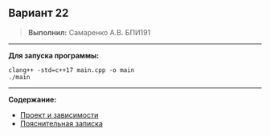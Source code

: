 ## **Вариант 22**
> **Выполнил:** Самаренко А.В. БПИ191
***
**Для запуска программы:**
```
clang++ -std=c++17 main.cpp -o main
./main
```
***
**Содержание:**
* [Проект и зависимости](../code/)
* [Пояснительная записка](../docs/)